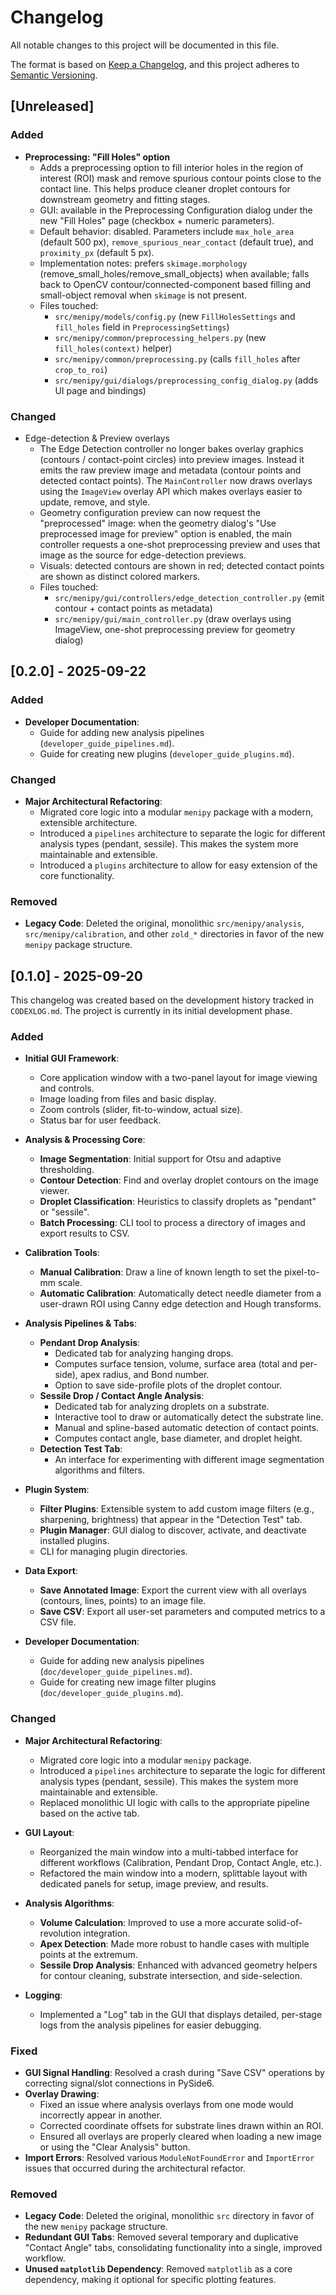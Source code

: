 # Changelog

All notable changes to this project will be documented in this file.

The format is based on [Keep a Changelog](https://keepachangelog.com/en/1.0.0/),
and this project adheres to [Semantic Versioning](https://semver.org/spec/v2.0.0.html).

## [Unreleased]

### Added

- **Preprocessing: "Fill Holes" option**
  - Adds a preprocessing option to fill interior holes in the region of interest (ROI) mask and remove spurious contour points close to the contact line. This helps produce cleaner droplet contours for downstream geometry and fitting stages.
  - GUI: available in the Preprocessing Configuration dialog under the new "Fill Holes" page (checkbox + numeric parameters).
  - Default behavior: disabled. Parameters include `max_hole_area` (default 500 px), `remove_spurious_near_contact` (default true), and `proximity_px` (default 5 px).
  - Implementation notes: prefers `skimage.morphology` (remove_small_holes/remove_small_objects) when available; falls back to OpenCV contour/connected-component based filling and small-object removal when `skimage` is not present.
  - Files touched:
    - `src/menipy/models/config.py` (new `FillHolesSettings` and `fill_holes` field in `PreprocessingSettings`)
    - `src/menipy/common/preprocessing_helpers.py` (new `fill_holes(context)` helper)
    - `src/menipy/common/preprocessing.py` (calls `fill_holes` after `crop_to_roi`)
    - `src/menipy/gui/dialogs/preprocessing_config_dialog.py` (adds UI page and bindings)

### Changed

- Edge-detection & Preview overlays
  - The Edge Detection controller no longer bakes overlay graphics (contours / contact-point circles) into preview images. Instead it emits the raw preview image and metadata (contour points and detected contact points). The `MainController` now draws overlays using the `ImageView` overlay API which makes overlays easier to update, remove, and style.
  - Geometry configuration preview can now request the "preprocessed" image: when the geometry dialog's "Use preprocessed image for preview" option is enabled, the main controller requests a one-shot preprocessing preview and uses that image as the source for edge-detection previews.
  - Visuals: detected contours are shown in red; detected contact points are shown as distinct colored markers.
  - Files touched:
    - `src/menipy/gui/controllers/edge_detection_controller.py` (emit contour + contact points as metadata)
    - `src/menipy/gui/main_controller.py` (draw overlays using ImageView, one-shot preprocessing preview for geometry dialog)



## [0.2.0] - 2025-09-22

### Added

- **Developer Documentation**:
  - Guide for adding new analysis pipelines (`developer_guide_pipelines.md`).
  - Guide for creating new plugins (`developer_guide_plugins.md`).

### Changed

- **Major Architectural Refactoring**:
  - Migrated core logic into a modular `menipy` package with a modern, extensible architecture.
  - Introduced a `pipelines` architecture to separate the logic for different analysis types (pendant, sessile). This makes the system more maintainable and extensible.
  - Introduced a `plugins` architecture to allow for easy extension of the core functionality.

### Removed

- **Legacy Code**: Deleted the original, monolithic `src/menipy/analysis`, `src/menipy/calibration`, and other `zold_*` directories in favor of the new `menipy` package structure.

## [0.1.0] - 2025-09-20

This changelog was created based on the development history tracked in `CODEXLOG.md`. The project is currently in its initial development phase.

### Added

- **Initial GUI Framework**:
  - Core application window with a two-panel layout for image viewing and controls.
  - Image loading from files and basic display.
  - Zoom controls (slider, fit-to-window, actual size).
  - Status bar for user feedback.

- **Analysis & Processing Core**:
  - **Image Segmentation**: Initial support for Otsu and adaptive thresholding.
  - **Contour Detection**: Find and overlay droplet contours on the image viewer.
  - **Droplet Classification**: Heuristics to classify droplets as "pendant" or "sessile".
  - **Batch Processing**: CLI tool to process a directory of images and export results to CSV.

- **Calibration Tools**:
  - **Manual Calibration**: Draw a line of known length to set the pixel-to-mm scale.
  - **Automatic Calibration**: Automatically detect needle diameter from a user-drawn ROI using Canny edge detection and Hough transforms.

- **Analysis Pipelines & Tabs**:
  - **Pendant Drop Analysis**:
    - Dedicated tab for analyzing hanging drops.
    - Computes surface tension, volume, surface area (total and per-side), apex radius, and Bond number.
    - Option to save side-profile plots of the droplet contour.
  - **Sessile Drop / Contact Angle Analysis**:
    - Dedicated tab for analyzing droplets on a substrate.
    - Interactive tool to draw or automatically detect the substrate line.
    - Manual and spline-based automatic detection of contact points.
    - Computes contact angle, base diameter, and droplet height.
  - **Detection Test Tab**:
    - An interface for experimenting with different image segmentation algorithms and filters.

- **Plugin System**:
  - **Filter Plugins**: Extensible system to add custom image filters (e.g., sharpening, brightness) that appear in the "Detection Test" tab.
  - **Plugin Manager**: GUI dialog to discover, activate, and deactivate installed plugins.
  - CLI for managing plugin directories.

- **Data Export**:
  - **Save Annotated Image**: Export the current view with all overlays (contours, lines, points) to an image file.
  - **Save CSV**: Export all user-set parameters and computed metrics to a CSV file.

- **Developer Documentation**:
  - Guide for adding new analysis pipelines (`doc/developer_guide_pipelines.md`).
  - Guide for creating new image filter plugins (`doc/developer_guide_plugins.md`).

### Changed

- **Major Architectural Refactoring**:
  - Migrated core logic into a modular `menipy` package.
  - Introduced a `pipelines` architecture to separate the logic for different analysis types (pendant, sessile). This makes the system more maintainable and extensible.
  - Replaced monolithic UI logic with calls to the appropriate pipeline based on the active tab.

- **GUI Layout**:
  - Reorganized the main window into a multi-tabbed interface for different workflows (Calibration, Pendant Drop, Contact Angle, etc.).
  - Refactored the main window into a modern, splittable layout with dedicated panels for setup, image preview, and results.

- **Analysis Algorithms**:
  - **Volume Calculation**: Improved to use a more accurate solid-of-revolution integration.
  - **Apex Detection**: Made more robust to handle cases with multiple points at the extremum.
  - **Sessile Drop Analysis**: Enhanced with advanced geometry helpers for contour cleaning, substrate intersection, and side-selection.

- **Logging**:
  - Implemented a "Log" tab in the GUI that displays detailed, per-stage logs from the analysis pipelines for easier debugging.

### Fixed

- **GUI Signal Handling**: Resolved a crash during "Save CSV" operations by correcting signal/slot connections in PySide6.
- **Overlay Drawing**:
  - Fixed an issue where analysis overlays from one mode would incorrectly appear in another.
  - Corrected coordinate offsets for substrate lines drawn within an ROI.
  - Ensured all overlays are properly cleared when loading a new image or using the "Clear Analysis" button.
- **Import Errors**: Resolved various `ModuleNotFoundError` and `ImportError` issues that occurred during the architectural refactor.

### Removed

- **Legacy Code**: Deleted the original, monolithic `src` directory in favor of the new `menipy` package structure.
- **Redundant GUI Tabs**: Removed several temporary and duplicative "Contact Angle" tabs, consolidating functionality into a single, improved workflow.
- **Unused `matplotlib` Dependency**: Removed `matplotlib` as a core dependency, making it optional for specific plotting features.
